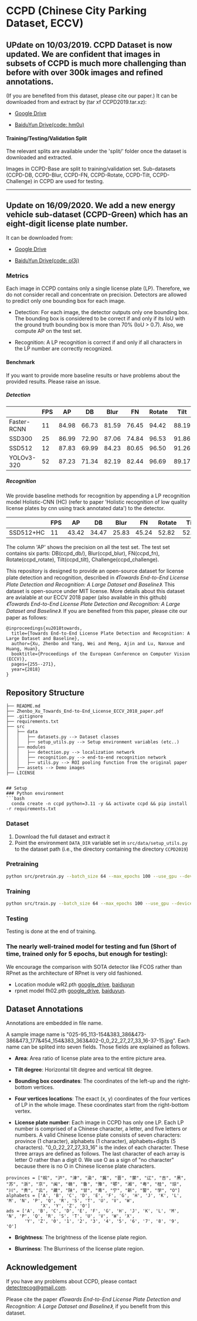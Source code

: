 # CCPD (Chinese City Parking Dataset, ECCV)

## UPdate on 10/03/2019. CCPD Dataset is now updated. We are confident that images in subsets of CCPD is much more challenging than before with over 300k images and refined annotations. 

(If you are benefited from this dataset, please cite our paper.) 
It can be downloaded from and extract by (tar xf CCPD2019.tar.xz):
 - [Google Drive](https://drive.google.com/open?id=1rdEsCUcIUaYOVRkx5IMTRNA7PcGMmSgc) 
 
 - [BaiduYun Drive(code: hm0u)](https://pan.baidu.com/s/1i5AOjAbtkwb17Zy-NQGqkw)


#### Training/Testing/Validation Split

The relevant splits are available under the 'split/' folder once the dataset is downloaded and extracted.

Images in CCPD-Base are split to training/validation set. Sub-datasets (CCPD-DB, CCPD-Blur, CCPD-FN, CCPD-Rotate, CCPD-Tilt, CCPD-Challenge) in CCPD are used for testing.
****
## Update on 16/09/2020. We add a new energy vehicle sub-dataset (CCPD-Green) which has an eight-digit license plate number.

It can be downloaded from: 
 - [Google Drive](https://drive.google.com/file/d/1m8w1kFxnCEiqz_-t2vTcgrgqNIv986PR/view?usp=sharing) 
 
 - [BaiduYun Drive(code: ol3j)](https://pan.baidu.com/s/1JSpc9BZXFlPkXxRK4qUCyw)
  
### Metrics
Each image in CCPD contains only a single license plate (LP). Therefore, we do not consider recall and concentrate on precision. Detectors are allowed to predict only one bounding box for each image.

- Detection: For each image, the detector outputs only one bounding box. The bounding box is considered to be correct if and only if its IoU with the ground truth bounding box is more than 70% (IoU > 0.7). Also, we compute AP on the test set. 

- Recognition: A LP recognition is correct if and only if all characters in the LP number are correctly recognized.

#### Benchmark

If you want to provide more baseline results or have problems about the provided results. Please raise an issue.
##### Detection

|             | FPS |   AP  |   DB  |  Blur |   FN  | Rotate |  Tilt | Challenge |
|---|---|---|---|---|---|---|---|---|
| Faster-RCNN |  11 | 84.98 | 66.73 | 81.59 | 76.45 |  94.42 | 88.19 |   89.82   |
|    SSD300   |  25 | 86.99 | 72.90 | 87.06 | 74.84 |  96.53 | 91.86 |   90.06   |
|    SSD512   |  12 | 87.83 | 69.99 | 84.23 | 80.65 |  96.50 | 91.26 |   92.14   |
|  YOLOv3-320 |  52 | 87.23 | 71.34 | 82.19 | 82.44 |  96.69 | 89.17 |   91.46   |

##### Recognition 
We provide baseline methods for recognition by appending a LP recognition model Holistic-CNN (HC) (refer to paper 'Holistic recognition of low quality license plates by cnn using track annotated data') to the detector.

|             | FPS |   AP  |   DB  |  Blur |   FN  | Rotate |  Tilt | Challenge |
|---|---|---|---|---|---|---|---|---|
| SSD512+HC |  11 | 43.42 | 34.47 | 25.83 | 45.24 |  52.82 | 52.04 |   44.62   |

The column 'AP' shows the precision on all the test set. The test set contains six parts: DB(ccpd_db/), Blur(ccpd_blur), FN(ccpd_fn), Rotate(ccpd_rotate), Tilt(ccpd_tilt), Challenge(ccpd_challenge).

This repository is designed to provide an open-source dataset for license plate detection and recognition, described in _《Towards End-to-End License Plate Detection and Recognition: A Large Dataset and Baseline》_. This dataset is open-source under MIT license. More details about this dataset are avialable at our ECCV 2018 paper (also available in this github) _《Towards End-to-End License Plate Detection and Recognition: A Large Dataset and Baseline》_. If you are benefited from this paper, please cite our paper as follows:

```
@inproceedings{xu2018towards,
  title={Towards End-to-End License Plate Detection and Recognition: A Large Dataset and Baseline},
  author={Xu, Zhenbo and Yang, Wei and Meng, Ajin and Lu, Nanxue and Huang, Huan},
  booktitle={Proceedings of the European Conference on Computer Vision (ECCV)},
  pages={255--271},
  year={2018}
}
```

## Repository Structure
```
├── README.md
├── Zhenbo_Xu_Towards_End-to-End_License_ECCV_2018_paper.pdf
├── .gitignore
├── requirements.txt
├── src
│   ├── data
│   │   ├── datasets.py --> Dataset classes
│   │   ├── setup_utils.py --> Setup environment variables (etc..) 
│   ├── modules
│   │   ├── detection.py --> localization network
│   │   ├── recognition.py --> end-to-end recognition network
│   │   ├── utils.py --> ROI pooling function from the original paper
│   ├── assets --> Demo images
├── LICENSE


## Setup
### Python environment
```bash
  conda create -n ccpd python=3.11 -y && activate ccpd && pip install -r requirements.txt
```

### Dataset
1. Download the full dataset and extract it
2. Point the environment `DATA_DIR` variable set in `src/data/setup_utils.py` to the dataset path (i.e., the directory containing the directory `CCPD2019`)

### Pretraining
```bash
python src/pretrain.py --batch_size 64 --max_epochs 100 --use_gpu --devices 0,1,2,3
```

### Training
```bash
python src/train.py --batch_size 64 --max_epochs 100 --use_gpu --devices 0,1,2,3 --pretrained_model_path [path to pretrained model .ckpt file]
```

### Testing
Testing is done at the end of training. 

### The nearly well-trained model for testing and fun (Short of time, trained only for 5 epochs, but enough for testing): 

We encourage the comparison with SOTA detector like FCOS rather than RPnet as the architecture of RPnet is very old fashioned.
- Location module wR2.pth [google_drive](https://drive.google.com/open?id=1l_tIt7D3vmYNYZLOPbwx8qJpPVM82CP-), [baiduyun](https://pan.baidu.com/s/1Q3fPDHFYV5uibWwIQxPEOw)
- rpnet model fh02.pth [google_drive](https://drive.google.com/open?id=1YYVWgbHksj25vV6bnCX_AWokFjhgIMhv), [baiduyun](https://pan.baidu.com/s/1sA-rzn4Mf33uhh1DWNcRhQ).

## Dataset Annotations

Annotations are embedded in file name.

A sample image name is "025-95_113-154&383_386&473-386&473_177&454_154&383_363&402-0_0_22_27_27_33_16-37-15.jpg". Each name can be splited into seven fields. Those fields are explained as follows.

- **Area**: Area ratio of license plate area to the entire picture area.

- **Tilt degree**: Horizontal tilt degree and vertical tilt degree.

- **Bounding box coordinates**: The coordinates of the left-up and the right-bottom vertices.

- **Four vertices locations**: The exact (x, y) coordinates of the four vertices of LP in the whole image. These coordinates start from the right-bottom vertex.

- **License plate number**: Each image in CCPD has only one LP. Each LP number is comprised of a Chinese character, a letter, and five letters or numbers. A valid Chinese license plate consists of seven characters: province (1 character), alphabets (1 character), alphabets+digits (5 characters). "0_0_22_27_27_33_16" is the index of each character. These three arrays are defined as follows. The last character of each array is letter O rather than a digit 0. We use O as a sign of "no character" because there is no O in Chinese license plate characters.
```
provinces = ["皖", "沪", "津", "渝", "冀", "晋", "蒙", "辽", "吉", "黑", "苏", "浙", "京", "闽", "赣", "鲁", "豫", "鄂", "湘", "粤", "桂", "琼", "川", "贵", "云", "藏", "陕", "甘", "青", "宁", "新", "警", "学", "O"]
alphabets = ['A', 'B', 'C', 'D', 'E', 'F', 'G', 'H', 'J', 'K', 'L', 'M', 'N', 'P', 'Q', 'R', 'S', 'T', 'U', 'V', 'W',
             'X', 'Y', 'Z', 'O']
ads = ['A', 'B', 'C', 'D', 'E', 'F', 'G', 'H', 'J', 'K', 'L', 'M', 'N', 'P', 'Q', 'R', 'S', 'T', 'U', 'V', 'W', 'X',
       'Y', 'Z', '0', '1', '2', '3', '4', '5', '6', '7', '8', '9', 'O']
```

- **Brightness**: The brightness of the license plate region.

- **Blurriness**: The Blurriness of the license plate region.



## Acknowledgement

If you have any problems about CCPD, please contact detectrecog@gmail.com.



Please cite the paper _《Towards End-to-End License Plate Detection and Recognition: A Large Dataset and Baseline》_, if you benefit from this dataset.
